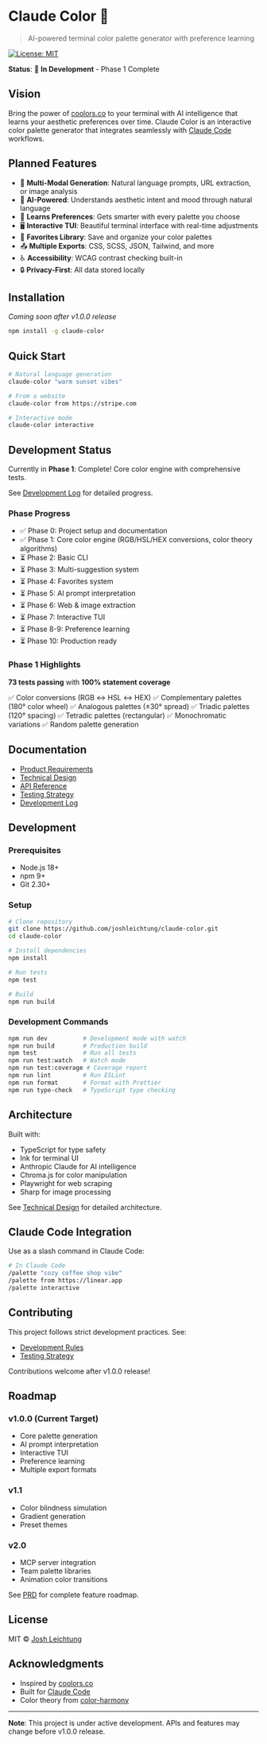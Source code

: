 # Claude Color 🎨

> AI-powered terminal color palette generator with preference learning

[![License: MIT](https://img.shields.io/badge/License-MIT-yellow.svg)](https://opensource.org/licenses/MIT)

**Status**: 🚧 **In Development** - Phase 1 Complete

## Vision

Bring the power of [coolors.co](https://coolors.co) to your terminal with AI intelligence that learns your aesthetic preferences over time. Claude Color is an interactive color palette generator that integrates seamlessly with [Claude Code](https://claude.ai/code) workflows.

## Planned Features

- 🎨 **Multi-Modal Generation**: Natural language prompts, URL extraction, or image analysis
- 🤖 **AI-Powered**: Understands aesthetic intent and mood through natural language
- 🧠 **Learns Preferences**: Gets smarter with every palette you choose
- 🖥️ **Interactive TUI**: Beautiful terminal interface with real-time adjustments
- 💾 **Favorites Library**: Save and organize your color palettes
- 📤 **Multiple Exports**: CSS, SCSS, JSON, Tailwind, and more
- ♿ **Accessibility**: WCAG contrast checking built-in
- 🔒 **Privacy-First**: All data stored locally

## Installation

_Coming soon after v1.0.0 release_

```bash
npm install -g claude-color
```

## Quick Start

```bash
# Natural language generation
claude-color "warm sunset vibes"

# From a website
claude-color from https://stripe.com

# Interactive mode
claude-color interactive
```

## Development Status

Currently in **Phase 1**: Complete! Core color engine with comprehensive tests.

See [Development Log](docs/DEVELOPMENT_LOG.md) for detailed progress.

### Phase Progress

- ✅ Phase 0: Project setup and documentation
- ✅ Phase 1: Core color engine (RGB/HSL/HEX conversions, color theory algorithms)
- ⏳ Phase 2: Basic CLI
- ⏳ Phase 3: Multi-suggestion system
- ⏳ Phase 4: Favorites system
- ⏳ Phase 5: AI prompt interpretation
- ⏳ Phase 6: Web & image extraction
- ⏳ Phase 7: Interactive TUI
- ⏳ Phase 8-9: Preference learning
- ⏳ Phase 10: Production ready

### Phase 1 Highlights

**73 tests passing** with **100% statement coverage**

✅ Color conversions (RGB ↔ HSL ↔ HEX)
✅ Complementary palettes (180° color wheel)
✅ Analogous palettes (±30° spread)
✅ Triadic palettes (120° spacing)
✅ Tetradic palettes (rectangular)
✅ Monochromatic variations
✅ Random palette generation

## Documentation

- [Product Requirements](docs/PRD.md)
- [Technical Design](docs/TECHNICAL_DESIGN.md)
- [API Reference](docs/API_REFERENCE.md)
- [Testing Strategy](docs/TESTING_STRATEGY.md)
- [Development Log](docs/DEVELOPMENT_LOG.md)

## Development

### Prerequisites

- Node.js 18+
- npm 9+
- Git 2.30+

### Setup

```bash
# Clone repository
git clone https://github.com/joshleichtung/claude-color.git
cd claude-color

# Install dependencies
npm install

# Run tests
npm test

# Build
npm run build
```

### Development Commands

```bash
npm run dev          # Development mode with watch
npm run build        # Production build
npm test             # Run all tests
npm run test:watch   # Watch mode
npm run test:coverage # Coverage report
npm run lint         # Run ESLint
npm run format       # Format with Prettier
npm run type-check   # TypeScript type checking
```

## Architecture

Built with:
- TypeScript for type safety
- Ink for terminal UI
- Anthropic Claude for AI intelligence
- Chroma.js for color manipulation
- Playwright for web scraping
- Sharp for image processing

See [Technical Design](docs/TECHNICAL_DESIGN.md) for detailed architecture.

## Claude Code Integration

Use as a slash command in Claude Code:

```bash
# In Claude Code
/palette "cozy coffee shop vibe"
/palette from https://linear.app
/palette interactive
```

## Contributing

This project follows strict development practices. See:
- [Development Rules](.claude/rules/claude-color-dev.md)
- [Testing Strategy](docs/TESTING_STRATEGY.md)

Contributions welcome after v1.0.0 release!

## Roadmap

### v1.0.0 (Current Target)
- Core palette generation
- AI prompt interpretation
- Interactive TUI
- Preference learning
- Multiple export formats

### v1.1
- Color blindness simulation
- Gradient generation
- Preset themes

### v2.0
- MCP server integration
- Team palette libraries
- Animation color transitions

See [PRD](docs/PRD.md) for complete feature roadmap.

## License

MIT © [Josh Leichtung](https://github.com/joshleichtung)

## Acknowledgments

- Inspired by [coolors.co](https://coolors.co)
- Built for [Claude Code](https://claude.ai/code)
- Color theory from [color-harmony](https://github.com/skratchdot/color-harmony)

---

**Note**: This project is under active development. APIs and features may change before v1.0.0 release.
